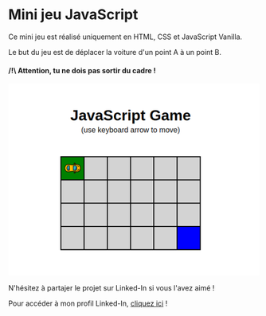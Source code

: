 # Mini jeu JavaScript

Ce mini jeu est réalisé uniquement en HTML, CSS et JavaScript Vanilla.

Le but du jeu est de déplacer la voiture d'un point A à un point B. 

#### /!\ Attention, tu ne dois pas sortir du cadre !

![Slide](images/capture.PNG)

N'hésitez à partajer le projet sur Linked-In si vous l'avez aimé ! 

Pour accéder à mon profil Linked-In, [cliquez ici](https://www.linkedin.com/in/guillaume-pirard/ "Mon profil Linked-In") !


